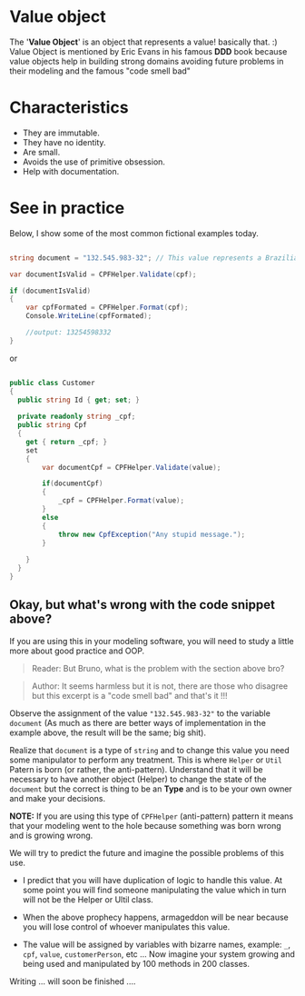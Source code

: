 # Value object

The '<b>Value Object</b>' is an object that represents a value! basically that. :)
Value Object is mentioned by Eric Evans in his famous <b>DDD</b> book because value objects help in building strong domains avoiding future problems in their modeling and the famous "code smell bad"

# Characteristics

- They are immutable.
- They have no identity.
- Are small.
- Avoids the use of primitive obsession.
- Help with documentation.

# See in practice

Below, I show some of the most common fictional examples today.


``` cs 

string document = "132.545.983-32"; // This value represents a Brazilian document that we call cpf.

var documentIsValid = CPFHelper.Validate(cpf);

if (documentIsValid)
{
    var cpfFormated = CPFHelper.Format(cpf);
    Console.WriteLine(cpfFormated);

    //output: 13254598332
}

```

or

``` cs

public class Customer
{
  public string Id { get; set; }
  
  private readonly string _cpf;
  public string Cpf 
  { 
    get { return _cpf; } 
    set 
    { 
        var documentCpf = CPFHelper.Validate(value);

        if(documentCpf)
        {
            _cpf = CPFHelper.Format(value); 
        }
        else
        {
            throw new CpfException("Any stupid message.");
        }
        
    } 
  }
}

```


## Okay, but what's wrong with the code snippet above? 

If you are using this in your modeling software, you will need to study a little more about good practice and OOP.

> Reader: But Bruno, what is the problem with the section above bro?

> Author: It seems harmless but it is not, there are those who disagree but this excerpt is a "code smell bad" and that's it !!!

Observe the assignment of the value ``"132.545.983-32"`` to the variable ``document`` (As much as there are better ways of implementation in the example above, the result will be the same; big shit).

Realize that ```document``` is a type of ```string``` and to change this value you need some manipulator to perform any treatment. This is where ```Helper``` or ```Util``` Patern is born (or rather, the anti-pattern). Understand that it will be necessary to have another object (Helper) to change the state of the ```document``` but the correct is thing to be an <b>Type</b> and  is to be your own owner and make your decisions.

<b>NOTE:</b> If you are using this type of ```CPFHelper``` (anti-pattern) pattern it means that your modeling went to the hole because something was born wrong and is growing wrong.


We will try to predict the future and imagine the possible problems of this use.

- I predict that you will have duplication of logic to handle this value. At some point you will find someone manipulating
the value which in turn will not be the Helper or Ultil class.

- When the above prophecy happens, armageddon will be near because you will lose control of whoever manipulates this value.

- The value will be assigned by variables with bizarre names, example: ``` _ ```, ``` cpf ```, ``` value ```, ``` customerPerson ```, etc ... Now imagine your system growing and being used and manipulated by 100 methods in 200 classes.

Writing ... will soon be finished ....
